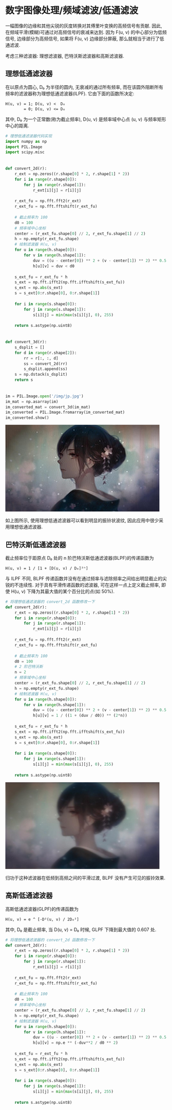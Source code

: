 # 数字图像处理/频域滤波/低通滤波

一幅图像的边缘和其他尖锐的灰度转换对其傅里叶变换的高频信号有贡献. 因此, 在频域平滑(模糊)可通过对高频信号的衰减来达到. 因为 F(u, v) 的中心部分为低频信号, 边缘部分为高频信号, 如果将 F(u, v) 边缘部分屏蔽, 那么就相当于进行了低通滤波.

考虑三种滤波器: 理想滤波器, 巴特沃斯滤波器和高斯滤波器.

## 理想低通滤波器

在以原点为圆心, D₀ 为半径的圆内, 无衰减的通过所有频率, 而在该圆外阻断所有频率的滤波器称为理想低通滤波器(ILPF). 它由下面的函数所决定:

```text
H(u, v) = 1; D(u, v) <  D₀
        = 0; D(u, v) <= D₀
```

其中, D₀ 为一个正常数(称为截止频率), D(u, v) 是频率域中心点 (u, v) 与频率矩形中心的距离.

```py
# 理想低通滤波器代码实现
import numpy as np
import PIL.Image
import scipy.misc


def convert_2d(r):
    r_ext = np.zeros((r.shape[0] * 2, r.shape[1] * 2))
    for i in range(r.shape[0]):
        for j in range(r.shape[1]):
            r_ext[i][j] = r[i][j]

    r_ext_fu = np.fft.fft2(r_ext)
    r_ext_fu = np.fft.fftshift(r_ext_fu)

    # 截止频率为 100
    d0 = 100
    # 频率域中心坐标
    center = (r_ext_fu.shape[0] // 2, r_ext_fu.shape[1] // 2)
    h = np.empty(r_ext_fu.shape)
    # 绘制滤波器 H(u, v)
    for u in range(h.shape[0]):
        for v in range(h.shape[1]):
            duv = ((u - center[0]) ** 2 + (v - center[1]) ** 2) ** 0.5
            h[u][v] = duv < d0

    s_ext_fu = r_ext_fu * h
    s_ext = np.fft.ifft2(np.fft.ifftshift(s_ext_fu))
    s_ext = np.abs(s_ext)
    s = s_ext[0:r.shape[0], 0:r.shape[1]]

    for i in range(s.shape[0]):
        for j in range(s.shape[1]):
            s[i][j] = min(max(s[i][j], 0), 255)

    return s.astype(np.uint8)


def convert_3d(r):
    s_dsplit = []
    for d in range(r.shape[2]):
        rr = r[:, :, d]
        ss = convert_2d(rr)
        s_dsplit.append(ss)
    s = np.dstack(s_dsplit)
    return s


im = PIL.Image.open('/img/jp.jpg')
im_mat = np.asarray(im)
im_converted_mat = convert_3d(im_mat)
im_converted = PIL.Image.fromarray(im_converted_mat)
im_converted.show()
```

![img](../../img/pil/frequency_filter_lpf/ilpf_sample.jpg)

如上图所示, 使用理想低通滤波器可以看到明显的振铃状波纹, 因此应用中很少采用理想低通滤波器.

## 巴特沃斯低通滤波器

截止频率位于距原点 D₀ 处的 n 阶巴特沃斯低通滤波器(BLPF)的传递函数为

```text
H(u, v) = 1 / [1 + [D(u, v) / D₀]²ⁿ]
```

与 ILPF 不同, BLPF 传递函数并没有在通过频率与滤除频率之间给出明显截止的尖锐的不连续性. 对于具有平滑传递函数的滤波器, 可在这样一点上定义截止频率, 即使 H(u, v) 下降为其最大值的某个百分比的点(如 50%).

```py
# 将理想低通滤波器的 convert_2d 函数修改一下
def convert_2d(r):
    r_ext = np.zeros((r.shape[0] * 2, r.shape[1] * 2))
    for i in range(r.shape[0]):
        for j in range(r.shape[1]):
            r_ext[i][j] = r[i][j]

    r_ext_fu = np.fft.fft2(r_ext)
    r_ext_fu = np.fft.fftshift(r_ext_fu)

    # 截止频率为 100
    d0 = 100
    # 2 阶巴特沃斯
    n = 2
    # 频率域中心坐标
    center = (r_ext_fu.shape[0] // 2, r_ext_fu.shape[1] // 2)
    h = np.empty(r_ext_fu.shape)
    # 绘制滤波器 H(u, v)
    for u in range(h.shape[0]):
        for v in range(h.shape[1]):
            duv = ((u - center[0]) ** 2 + (v - center[1]) ** 2) ** 0.5
            h[u][v] = 1 / ((1 + (duv / d0)) ** (2*n))

    s_ext_fu = r_ext_fu * h
    s_ext = np.fft.ifft2(np.fft.ifftshift(s_ext_fu))
    s_ext = np.abs(s_ext)
    s = s_ext[0:r.shape[0], 0:r.shape[1]]

    for i in range(s.shape[0]):
        for j in range(s.shape[1]):
            s[i][j] = min(max(s[i][j], 0), 255)

    return s.astype(np.uint8)
```

![img](../../img/pil/frequency_filter_lpf/blpf_sample.jpg)

归功于这种滤波器在低频到高频之间的平滑过渡, BLPF 没有产生可见的振铃效果.

## 高斯低通滤波器

高斯低通滤波器(GLPF)的传递函数为

```text
H(u, v) = e ^ [-D²(u, v) / 2D₀²]
```

其中, D₀ 是截止频率, 当 D(u, v) = D₀ 时候, GLPF 下降到最大值的 0.607 处.

```py
# 将理想低通滤波器的 convert_2d 函数修改一下
def convert_2d(r):
    r_ext = np.zeros((r.shape[0] * 2, r.shape[1] * 2))
    for i in range(r.shape[0]):
        for j in range(r.shape[1]):
            r_ext[i][j] = r[i][j]

    r_ext_fu = np.fft.fft2(r_ext)
    r_ext_fu = np.fft.fftshift(r_ext_fu)

    # 截止频率为 100
    d0 = 100
    # 频率域中心坐标
    center = (r_ext_fu.shape[0] // 2, r_ext_fu.shape[1] // 2)
    h = np.empty(r_ext_fu.shape)
    # 绘制滤波器 H(u, v)
    for u in range(h.shape[0]):
        for v in range(h.shape[1]):
            duv = ((u - center[0]) ** 2 + (v - center[1]) ** 2) ** 0.5
            h[u][v] = np.e ** (-duv**2 / d0 ** 2)

    s_ext_fu = r_ext_fu * h
    s_ext = np.fft.ifft2(np.fft.ifftshift(s_ext_fu))
    s_ext = np.abs(s_ext)
    s = s_ext[0:r.shape[0], 0:r.shape[1]]

    for i in range(s.shape[0]):
        for j in range(s.shape[1]):
            s[i][j] = min(max(s[i][j], 0), 255)

    return s.astype(np.uint8)
```
